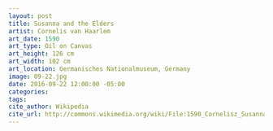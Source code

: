 ```yaml
---
layout: post
title: Susanna and the Elders
artist: Cornelis van Haarlem
art_date: 1590
art_type: Oil on Canvas
art_height: 126 cm
art_width: 102 cm
art_location: Germanisches Nationalmuseum, Germany
image: 09-22.jpg
date: 2016-09-22 12:00:00 -05:00
categories:
tags:
cite_author: Wikipedia
cite_url: http://commons.wikimedia.org/wiki/File:1590_Cornelisz_Susanna_im_Bade_anagoria.JPG
---
```

